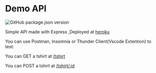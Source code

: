 # Demo API

![GitHub package.json version](https://img.shields.io/github/package-json/v/modiaditya14/demoapi?style=plastic)

Simple API made with Express
,Deployed at [heroku](https://tshirtapi.herokuapp.com/)

You can use Postman, Insomnia or Thunder Client(Vscode Extention) to test:

You can GET a tshirt at [/tshirt](https://tshirtapi.herokuapp.com/tshirt)

You can POST a tshirt at [/tshirt/:id](https://tshirtapi.herokuapp.com/tshirt/:id)
